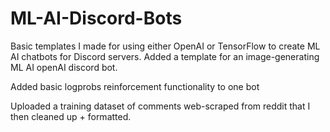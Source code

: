 # ML-AI-Discord-Bots
Basic templates I made for using either OpenAI or TensorFlow to create ML AI chatbots for Discord servers. Added a template for an image-generating ML AI openAI discord bot.

Added basic logprobs reinforcement functionality to one bot

Uploaded a training dataset of comments web-scraped from reddit that I then cleaned up + formatted.
